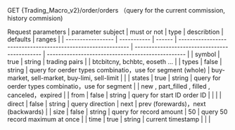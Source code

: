 GET {Trading_Macro_v2}/order/orders  （query for the current commission, history commision)

Request parameters
| parameter subject | must or not | type   | describtion                                                  | defaults                                      | ranges                                            |
| ----------------- | ----------- | ------ | ------------------------------------------------------------ | --------------------------------------------- | ------------------------------------------------- |
| symbol            | true        | string | trading pairs                                                |                                               | btcbitcny, bchbtc, eoseth ...                     |
| types             | false       | string | query for oerder types combinatio，use for segment   (whole) | buy-market, sell-market, buy-limi, sell-limit |                                                   |
| states            | true        | string | query for oerder types combinatio，use for segment           |                                               | new ,  part_filled ,  filled ,  canceled，expired |
| from              | false       | string | query for start ID order ID                                  |                                               |                                                   |
| direct            | false       | string | query direction                                              | next                                          | prev (forewards)，next (backwards)                |
| size              | false       | string | query for record amount                                      | 50                                            | query 50 record maximum at once                   |
| time              | true        | string | current timestamp                                            |                                               |                                                   |
